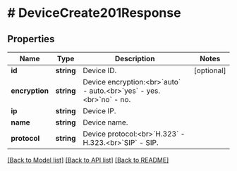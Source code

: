 # # DeviceCreate201Response

## Properties

Name | Type | Description | Notes
------------ | ------------- | ------------- | -------------
**id** | **string** | Device ID. | [optional]
**encryption** | **string** | Device encryption:&lt;br&gt;&#x60;auto&#x60; - auto.&lt;br&gt;&#x60;yes&#x60; - yes.&lt;br&gt;&#x60;no&#x60; - no. |
**ip** | **string** | Device IP. |
**name** | **string** | Device name. |
**protocol** | **string** | Device protocol:&lt;br&gt;&#x60;H.323&#x60; - H.323.&lt;br&gt;&#x60;SIP&#x60; - SIP. |

[[Back to Model list]](../../README.md#models) [[Back to API list]](../../README.md#endpoints) [[Back to README]](../../README.md)
